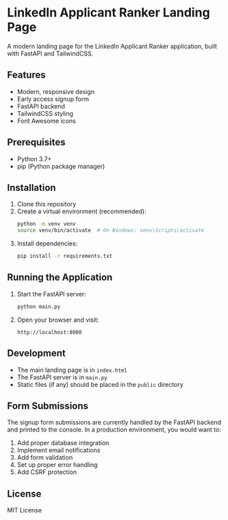 # LinkedIn Applicant Ranker Landing Page

A modern landing page for the LinkedIn Applicant Ranker application, built with FastAPI and TailwindCSS.

## Features

- Modern, responsive design
- Early access signup form
- FastAPI backend
- TailwindCSS styling
- Font Awesome icons

## Prerequisites

- Python 3.7+
- pip (Python package manager)

## Installation

1. Clone this repository
2. Create a virtual environment (recommended):
   ```bash
   python -m venv venv
   source venv/bin/activate  # On Windows: venv\Scripts\activate
   ```
3. Install dependencies:
   ```bash
   pip install -r requirements.txt
   ```

## Running the Application

1. Start the FastAPI server:
   ```bash
   python main.py
   ```
2. Open your browser and visit:
   ```
   http://localhost:8000
   ```

## Development

- The main landing page is in `index.html`
- The FastAPI server is in `main.py`
- Static files (if any) should be placed in the `public` directory

## Form Submissions

The signup form submissions are currently handled by the FastAPI backend and printed to the console. In a production environment, you would want to:

1. Add proper database integration
2. Implement email notifications
3. Add form validation
4. Set up proper error handling
5. Add CSRF protection

## License

MIT License 